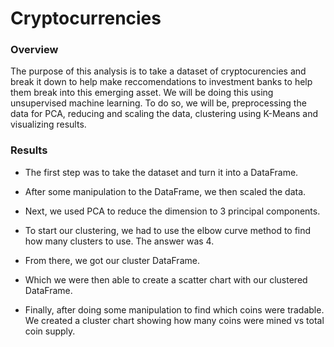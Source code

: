 # Cryptocurrencies

### Overview
The purpose of this analysis is to take a dataset of cryptocurencies and break it down to help make reccomendations to investment banks to help them break into this emerging asset. 
We will be doing this using unsupervised machine learning. To do so, we will be, preprocessing the data for PCA, reducing and scaling the data, clustering using K-Means and visualizing results.

### Results
* The first step was to take the dataset and turn it into a DataFrame.


* After some manipulation to the DataFrame, we then scaled the data.


* Next, we used PCA to reduce the dimension to 3 principal components.


* To start our clustering, we had to use the elbow curve method to find how many clusters to use. The answer was 4.


* From there, we got our cluster DataFrame.


* Which we were then able to create a scatter chart with our clustered DataFrame.


* Finally, after doing some manipulation to find which coins were tradable. We created a cluster chart showing how many coins were mined vs total coin supply. 